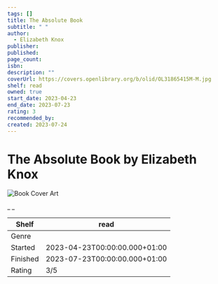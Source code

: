 ```yaml
---
tags: []
title: The Absolute Book
subtitle: " "
author:
  - Elizabeth Knox
publisher: 
published: 
page_count: 
isbn: 
description: ""
coverUrl: https://covers.openlibrary.org/b/olid/OL31865415M-M.jpg
shelf: read
owned: true
start_date: 2023-04-23
end_date: 2023-07-23
rating: 3
recommended_by: 
created: 2023-07-24
---
```


# The Absolute Book by Elizabeth Knox

![Book Cover Art](https://covers.openlibrary.org/b/olid/OL31865415M-M.jpg)

_ _

| Shelf | read |
| --- | --- |
| Genre |  |
| Started | 2023-04-23T00:00:00.000+01:00 |
| Finished | 2023-07-23T00:00:00.000+01:00 |
| Rating | 3/5 |

